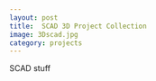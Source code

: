 ```yaml
---
layout: post
title:  SCAD 3D Project Collection
image: 3Dscad.jpg
category: projects
---
```


SCAD stuff

